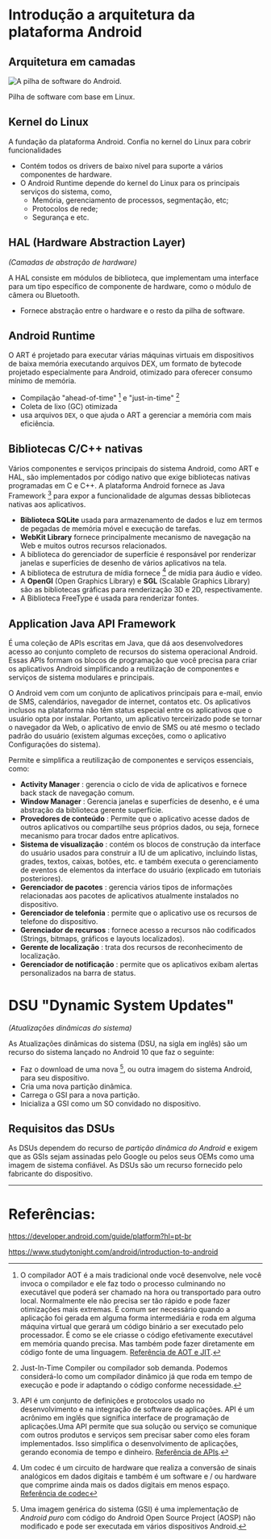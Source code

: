 # Introdução a arquitetura da plataforma Android

## Arquitetura em camadas

![A pilha de software do Android.](C:\Users\luish\AppData\Roaming\Typora\typora-user-images\image-20210301181810216.png)

Pilha de software com base em Linux. 

## Kernel do Linux

A fundação da plataforma Android. Confia no kernel do Linux para cobrir funcionalidades

- Contém todos os drivers de baixo nível para suporte a vários componentes de hardware.
- O Android Runtime depende do kernel do Linux para os principais serviços do sistema, como,
  - Memória, gerenciamento de processos, segmentação, etc;
  - Protocolos de rede;
  - Segurança e etc.

## HAL (Hardware Abstraction Layer)

*(Camadas de abstração de hardware)*

A HAL consiste em módulos de biblioteca, que implementam uma interface para um tipo específico de componente de hardware, como o módulo de câmera ou Bluetooth.

- Fornece abstração entre o hardware e o resto da pilha de software.

## Android Runtime

O ART é projetado para executar várias máquinas virtuais em dispositivos de baixa memória executando arquivos DEX, um formato de bytecode projetado especialmente para Android, otimizado para oferecer consumo mínimo de memória.

- Compilação "ahead-of-time" [^AOT] e "just-in-time" [^JIT]
- Coleta de lixo (GC) otimizada
- usa arquivos `DEX`, o que ajuda o ART a gerenciar a memória com mais eficiência.

## Bibliotecas C/C++ nativas

Vários componentes e serviços principais do sistema Android, como ART e HAL, são implementados por código nativo que exige bibliotecas nativas programadas em C e C++. A plataforma Android fornece as Java Framework [^APIs] para expor a funcionalidade de algumas dessas bibliotecas nativas aos aplicativos.

- **Biblioteca SQLite** usada para armazenamento de dados e luz em termos de pegadas de memória móvel e execução de tarefas.
- **WebKit Library** fornece principalmente mecanismo de navegação na Web e muitos outros recursos relacionados.
- A biblioteca do gerenciador de superfície é responsável por renderizar janelas e superfícies de desenho de vários aplicativos na tela.
- A biblioteca de estrutura de mídia fornece [^codecs] de mídia para áudio e vídeo.
- A **OpenGl** (Open Graphics Library) e **SGL** (Scalable Graphics Library) são as bibliotecas gráficas para renderização 3D e 2D, respectivamente.
- A Biblioteca FreeType é usada para renderizar fontes.

## Application Java API Framework

É uma coleção de APIs escritas em Java, que dá aos desenvolvedores acesso ao conjunto completo de recursos do sistema operacional Android. Essas APIs formam os blocos de programação que você precisa para criar os aplicativos Android simplificando a reutilização de componentes e serviços de sistema modulares e principais.

O Android vem com um conjunto de aplicativos principais para e-mail, envio de SMS, calendários, navegador de internet, contatos etc. Os aplicativos inclusos na plataforma não têm status especial entre os aplicativos que o usuário opta por instalar. Portanto, um aplicativo terceirizado pode se tornar o navegador da Web, o aplicativo de envio de SMS ou até mesmo o teclado padrão do usuário (existem algumas exceções, como o aplicativo Configurações do sistema).

Permite e simplifica a reutilização de componentes e serviços essenciais, como:

- **Activity Manager** : gerencia o ciclo de vida de aplicativos e fornece back stack de navegação comum.
- **Window Manager** : Gerencia janelas e superfícies de desenho, e é uma abstração da biblioteca gerente superfície.
- **Provedores de conteúdo** : Permite que o aplicativo acesse dados de outros aplicativos ou compartilhe seus próprios dados, ou seja, fornece mecanismo para trocar dados entre aplicativos.
- **Sistema de visualização** : contém os blocos de construção da interface do usuário usados para construir a IU de um aplicativo, incluindo listas, grades, textos, caixas, botões, etc. e também executa o gerenciamento de eventos de elementos da interface do usuário (explicado em tutoriais posteriores).
- **Gerenciador de pacotes** : gerencia vários tipos de informações relacionadas aos pacotes de aplicativos atualmente instalados no dispositivo.
- **Gerenciador de telefonia** : permite que o aplicativo use os recursos de telefone do dispositivo.
- **Gerenciador de recursos** : fornece acesso a recursos não codificados (Strings, bitmaps, gráficos e layouts localizados).
- **Gerente de localização** : trata dos recursos de reconhecimento de localização.
- **Gerenciador de notificação** : permite que os aplicativos exibam alertas personalizados na barra de status.

# DSU "Dynamic System Updates"

*(Atualizações dinâmicas do sistema)*

As Atualizações dinâmicas do sistema (DSU, na sigla em inglês) são um recurso do sistema lançado no Android 10 que faz o seguinte:

- Faz o download de uma nova [^GSI], ou outra imagem do sistema Android, para seu dispositivo.
- Cria uma nova partição dinâmica.
- Carrega o GSI para a nova partição.
- Inicializa a GSI como um SO convidado no dispositivo.

## Requisitos das DSUs

As DSUs dependem do recurso de *partição dinâmica do Android* e exigem que as GSIs sejam assinadas pelo Google ou pelos seus OEMs como uma imagem de sistema confiável. As DSUs são um recurso fornecido pelo fabricante do dispositivo.

------



[^APIs]: API é um conjunto de definições e protocolos usado no desenvolvimento e na integração de software de aplicações. API é um acrônimo em inglês que significa interface de programação de aplicações.Uma API permite que sua solução ou serviço se comunique com outros produtos e serviços sem precisar saber como eles foram implementados. Isso simplifica o desenvolvimento de aplicações, gerando economia de tempo e dinheiro. [Referência de APIs](https://www.redhat.com/pt-br/topics/api/what-are-application-programming-interfaces).
[^codecs]: Um codec é um circuito de hardware que realiza a conversão de sinais analógicos em dados digitais e também é um software e / ou hardware que comprime ainda mais os dados digitais em menos espaço. [Referência de codec](https://www.pcmag.com/encyclopedia/term/codec-examples)
[^JIT]: Just-In-Time Compiler ou compilador sob demanda. Podemos considerá-lo como um compilador dinâmico já que roda em tempo de execução e pode ir adaptando o código conforme necessidade.
[^AOT]: O compilador AOT é a mais tradicional onde você desenvolve, nele você invoca o compilador e ele faz todo o processo culminando no executável que poderá ser chamado na hora ou transportado para outro local. Normalmente ele não precisa ser tão rápido e pode fazer otimizações mais extremas. É comum ser necessário quando a aplicação foi gerada em alguma forma intermediária e roda em alguma máquina virtual que gerará um código binário a ser executado pelo processador. É como se ele criasse o código efetivamente executável em memória quando precisa. Mas também pode fazer diretamente em código fonte de uma linguagem. [Referência de AOT e JIT](https://pt.stackoverflow.com/questions/146250/o-que-%c3%a9-um-jitter).
[^GSI]: Uma imagem genérica do sistema (GSI) é uma implementação de *Android puro* com código do Android Open Source Project (AOSP) não modificado e pode ser executada em vários dispositivos Android.

# Referências: 

https://developer.android.com/guide/platform?hl=pt-br

https://www.studytonight.com/android/introduction-to-android

